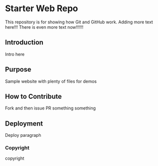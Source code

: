 # Starter Web Repo

This repository is for showing how Git and GitHub work. Adding more text here!!! There is even more text now!!!!!!

## Introduction

Intro here

## Purpose

Sample website with plenty of files for demos

## How to Contribute

Fork and then issue PR something something

## Deployment

Deploy paragraph

### Copyright

copyright